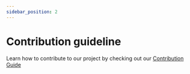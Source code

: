 ```yaml
---
sidebar_position: 2
---
```


# Contribution guideline

Learn how to contribute to our project by checking out our [Contribution Guide](https://github.com/223MapAction/Dashboard/blob/main/CONTRIBUTING.md)


